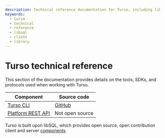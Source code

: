 ```yaml
---
description: Technical reference documentation for Turso, including libSQL client library usage.
keywords:
  - turso
  - technical
  - reference
  - libsql
  - client
  - library
---
```


# Turso technical reference

This section of the documentation provides details on the tools, SDKs, and
protocols used when working with Turso.

| Component | Source code |
| --- | --- |
| [Turso CLI] | [GitHub](https://github.com/tursodatabase/turso-cli/) |
| [Platform REST API] | Not open source |

Turso is built upon libSQL, which provides open source, open contribution client
and server [components].


[Turso CLI]: turso-cli
[Platform REST API]: platform-rest-api
[components]: /libsql/

